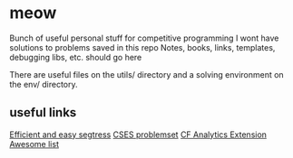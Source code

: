 # meow

Bunch of useful personal stuff for competitive programming
I wont have solutions to problems saved in this repo
Notes, books, links, templates, debugging libs, etc. should go here

There are useful files on the utils/ directory and a solving
environment on the env/ directory.

## useful links

[Efficient and easy segtress](https://codeforces.com/blog/entry/18051)
[CSES problemset](https://cses.fi/problemset/)
[CF Analytics Extension](https://github.com/ApoorvaRajBhadani/cf-analytics)
[Awesome list](https://codeforces.com/blog/entry/23054)
